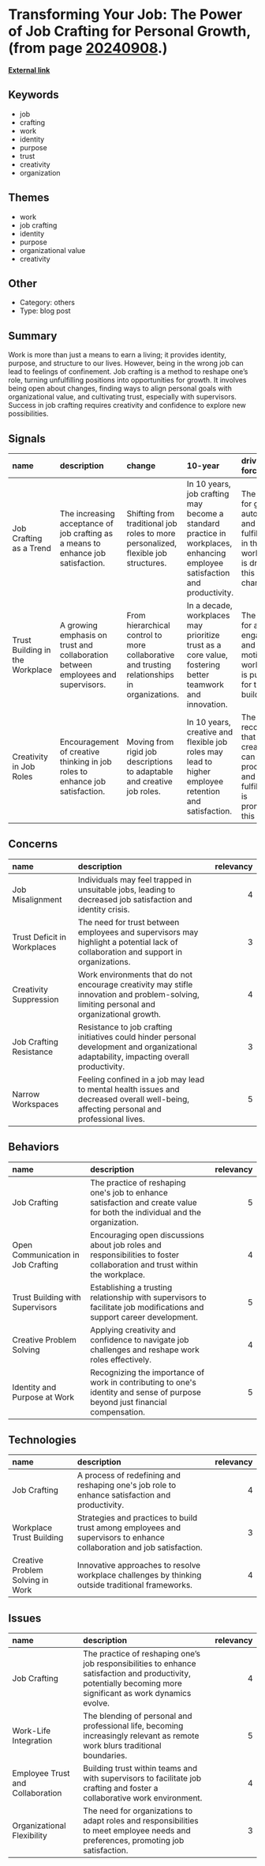 # __Transforming Your Job: The Power of Job Crafting for Personal Growth__, (from page [20240908](https://kghosh.substack.com/p/20240908).)

__[External link](https://www.susandavid.com/resource/job-crafting/)__



## Keywords

* job
* crafting
* work
* identity
* purpose
* trust
* creativity
* organization

## Themes

* work
* job crafting
* identity
* purpose
* organizational value
* creativity

## Other

* Category: others
* Type: blog post

## Summary

Work is more than just a means to earn a living; it provides identity, purpose, and structure to our lives. However, being in the wrong job can lead to feelings of confinement. Job crafting is a method to reshape one’s role, turning unfulfilling positions into opportunities for growth. It involves being open about changes, finding ways to align personal goals with organizational value, and cultivating trust, especially with supervisors. Success in job crafting requires creativity and confidence to explore new possibilities.

## Signals

| name                            | description                                                                       | change                                                                                       | 10-year                                                                                                                   | driving-force                                                                                       |   relevancy |
|:--------------------------------|:----------------------------------------------------------------------------------|:---------------------------------------------------------------------------------------------|:--------------------------------------------------------------------------------------------------------------------------|:----------------------------------------------------------------------------------------------------|------------:|
| Job Crafting as a Trend         | The increasing acceptance of job crafting as a means to enhance job satisfaction. | Shifting from traditional job roles to more personalized, flexible job structures.           | In 10 years, job crafting may become a standard practice in workplaces, enhancing employee satisfaction and productivity. | The desire for greater autonomy and fulfillment in the workplace is driving this change.            |           4 |
| Trust Building in the Workplace | A growing emphasis on trust and collaboration between employees and supervisors.  | From hierarchical control to more collaborative and trusting relationships in organizations. | In a decade, workplaces may prioritize trust as a core value, fostering better teamwork and innovation.                   | The need for a more engaged and motivated workforce is pushing for trust building.                  |           4 |
| Creativity in Job Roles         | Encouragement of creative thinking in job roles to enhance job satisfaction.      | Moving from rigid job descriptions to adaptable and creative job roles.                      | In 10 years, creative and flexible job roles may lead to higher employee retention and satisfaction.                      | The recognition that creativity can drive productivity and job fulfillment is promoting this trend. |           5 |

## Concerns

| name                        | description                                                                                                                                |   relevancy |
|:----------------------------|:-------------------------------------------------------------------------------------------------------------------------------------------|------------:|
| Job Misalignment            | Individuals may feel trapped in unsuitable jobs, leading to decreased job satisfaction and identity crisis.                                |           4 |
| Trust Deficit in Workplaces | The need for trust between employees and supervisors may highlight a potential lack of collaboration and support in organizations.         |           3 |
| Creativity Suppression      | Work environments that do not encourage creativity may stifle innovation and problem-solving, limiting personal and organizational growth. |           4 |
| Job Crafting Resistance     | Resistance to job crafting initiatives could hinder personal development and organizational adaptability, impacting overall productivity.  |           3 |
| Narrow Workspaces           | Feeling confined in a job may lead to mental health issues and decreased overall well-being, affecting personal and professional lives.    |           5 |

## Behaviors

| name                               | description                                                                                                                   |   relevancy |
|:-----------------------------------|:------------------------------------------------------------------------------------------------------------------------------|------------:|
| Job Crafting                       | The practice of reshaping one's job to enhance satisfaction and create value for both the individual and the organization.    |           5 |
| Open Communication in Job Crafting | Encouraging open discussions about job roles and responsibilities to foster collaboration and trust within the workplace.     |           4 |
| Trust Building with Supervisors    | Establishing a trusting relationship with supervisors to facilitate job modifications and support career development.         |           5 |
| Creative Problem Solving           | Applying creativity and confidence to navigate job challenges and reshape work roles effectively.                             |           4 |
| Identity and Purpose at Work       | Recognizing the importance of work in contributing to one's identity and sense of purpose beyond just financial compensation. |           5 |

## Technologies

| name                             | description                                                                                                            |   relevancy |
|:---------------------------------|:-----------------------------------------------------------------------------------------------------------------------|------------:|
| Job Crafting                     | A process of redefining and reshaping one's job role to enhance satisfaction and productivity.                         |           4 |
| Workplace Trust Building         | Strategies and practices to build trust among employees and supervisors to enhance collaboration and job satisfaction. |           3 |
| Creative Problem Solving in Work | Innovative approaches to resolve workplace challenges by thinking outside traditional frameworks.                      |           4 |

## Issues

| name                             | description                                                                                                                                                   |   relevancy |
|:---------------------------------|:--------------------------------------------------------------------------------------------------------------------------------------------------------------|------------:|
| Job Crafting                     | The practice of reshaping one’s job responsibilities to enhance satisfaction and productivity, potentially becoming more significant as work dynamics evolve. |           4 |
| Work-Life Integration            | The blending of personal and professional life, becoming increasingly relevant as remote work blurs traditional boundaries.                                   |           5 |
| Employee Trust and Collaboration | Building trust within teams and with supervisors to facilitate job crafting and foster a collaborative work environment.                                      |           4 |
| Organizational Flexibility       | The need for organizations to adapt roles and responsibilities to meet employee needs and preferences, promoting job satisfaction.                            |           3 |